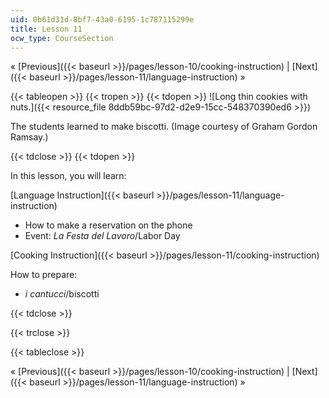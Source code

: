 ```yaml
---
uid: 0b61d31d-8bf7-43a0-6195-1c787115299e
title: Lesson 11
ocw_type: CourseSection
---
```


« [Previous]({{< baseurl >}}/pages/lesson-10/cooking-instruction) | [Next]({{< baseurl >}}/pages/lesson-11/language-instruction) »

{{< tableopen >}}
{{< tropen >}}
{{< tdopen >}}
![Long thin cookies with nuts.]({{< resource_file 8ddb59bc-97d2-d2e9-15cc-548370390ed6 >}})

The students learned to make biscotti. (Image courtesy of Graham Gordon Ramsay.)


{{< tdclose >}}
{{< tdopen >}}


In this lesson, you will learn:

[Language Instruction]({{< baseurl >}}/pages/lesson-11/language-instruction)

*   How to make a reservation on the phone
*   Event: _La Festa del Lavoro_/Labor Day

[Cooking Instruction]({{< baseurl >}}/pages/lesson-11/cooking-instruction)

How to prepare:

*   _i cantucci_/biscotti


{{< tdclose >}}

{{< trclose >}}

{{< tableclose >}}

« [Previous]({{< baseurl >}}/pages/lesson-10/cooking-instruction) | [Next]({{< baseurl >}}/pages/lesson-11/language-instruction) »